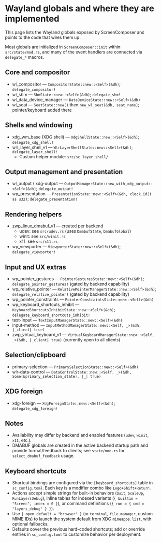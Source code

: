 # Wayland globals and where they are implemented

This page lists the Wayland globals exposed by ScreenComposer and points to the code that wires them up.

Most globals are initialized in `ScreenComposer::init` within `src/state/mod.rs`, and many of the event handlers are connected via `delegate_*` macros.

## Core and compositor
- wl_compositor — `CompositorState::new::<Self>(&dh)`; `delegate_compositor!`
- wl_shm — `ShmState::new::<Self>(&dh)`; `delegate_shm!`
- wl_data_device_manager — `DataDeviceState::new::<Self>(&dh)`
- wl_seat — `SeatState::new()` then `new_wl_seat(&dh, seat_name)`; pointer/keyboard added there

## Shells and windowing
- xdg_wm_base (XDG shell) — `XdgShellState::new::<Self>(&dh)`; `delegate_xdg_shell!`
- wlr_layer_shell_v1 — `WlrLayerShellState::new::<Self>(&dh)`; `delegate_layer_shell!`
  - Custom helper module: `src/sc_layer_shell/`

## Output management and presentation
- wl_output / xdg-output — `OutputManagerState::new_with_xdg_output::<Self>(&dh)`; `delegate_output!`
- wp_presentation — `PresentationState::new::<Self>(&dh, clock.id() as u32)`; `delegate_presentation!`

## Rendering helpers
- zwp_linux_dmabuf_v1 — created per backend
  - udev: see `src/udev.rs` (uses `DmabufState`, `DmabufGlobal`)
  - winit: see `src/winit.rs`
  - x11: see `src/x11.rs`
- wp_viewporter — `ViewporterState::new::<Self>(&dh)`; `delegate_viewporter!`

## Input and UX extras
- wp_pointer_gestures — `PointerGesturesState::new::<Self>(&dh)`; `delegate_pointer_gestures!` (gated by backend capability)
- wp_relative_pointer — `RelativePointerManagerState::new::<Self>(&dh)`; `delegate_relative_pointer!` (gated by backend capability)
- wp_pointer_constraints — `PointerConstraintsState::new::<Self>(&dh)`
- wp_keyboard_shortcuts_inhibit — `KeyboardShortcutsInhibitState::new::<Self>(&dh)`; `delegate_keyboard_shortcuts_inhibit!`
- text-input — `TextInputManagerState::new::<Self>(&dh)`
- input-method — `InputMethodManagerState::new::<Self, _>(&dh, |_client| true)`
- zwp_virtual_keyboard_v1 — `VirtualKeyboardManagerState::new::<Self, _>(&dh, |_client| true)` (currently open to all clients)

## Selection/clipboard
- primary-selection — `PrimarySelectionState::new::<Self>(&dh)`
- wlr-data-control — `DataControlState::new::<Self, _>(&dh, Some(&primary_selection_state), |_| true)`

## XDG foreign
- xdg-foreign — `XdgForeignState::new::<Self>(&dh)`; `delegate_xdg_foreign!`

## Notes
- Availability may differ by backend and enabled features (`udev`, `winit`, `x11`, etc.).
- DMABUF globals are created in the active backend startup path and provide format/feedback to clients; see `state/mod.rs` for `select_dmabuf_feedback` usage.

## Keyboard shortcuts
- Shortcut bindings are configured via the `[keyboard_shortcuts]` table in `sc_config.toml`. Each key is a modifier combo like `Logo+Shift+Return`.
- Actions accept simple strings for built-in behaviors (`Quit`, `ScaleUp`, `RunLayersDebug`), inline tables for indexed variants (`{ builtin = "Screen", index = 0 }`), or command definitions (`{ run = { cmd = "layers_debug" } }`).
- Use `{ open_default = "browser" }` (or `terminal`, `file_manager`, custom MIME IDs) to launch the system default from XDG `mimeapps.list`, with optional fallbacks.
- Defaults cover the previous hard-coded shortcuts; add or override entries in `sc_config.toml` to customize behavior per deployment.
